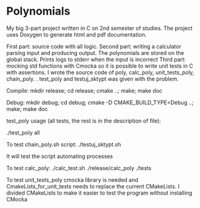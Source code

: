 # Polynomials
My big 3-part project written in C on 2nd semester of studies. The project uses Doxygen to generate html and pdf documentation.

First part: source code with all logic.
Second part: writing a calculator parsing input and producing output. The polynomials are stored on the global stack. Prints logs to stderr when the input is incorrect
Third part: mocking std functions with Cmocka so it is possible to write unit tests in C with assertions.
I wrote the source code of poly, calc_poly, unit_tests_poly, chain_poly. . test_poly and testuj_sktypt was given with the problem.

Compile:
mkdir  release;
cd  release;
cmake  ..;
make;
make  doc

Debug:
mkdir  debug;
cd  debug;
cmake  -D CMAKE_BUILD_TYPE=Debug ..;
make;
make  doc

test_poly usage (all tests, the rest is in the description of file):

./test_poly all

To test chain_poly.sh script:
./testuj_sktypt.sh

It will test the script automating processes

To test calc_poly:
./calc_test.sh ./release/calc_poly ./tests


To test unit_tests_poly cmocka library is needed and CmakeLists_for_unit_tests needs to replace the current CMakeLists.
I divided CMakeLists to make it easier to test the program without installing CMocka
